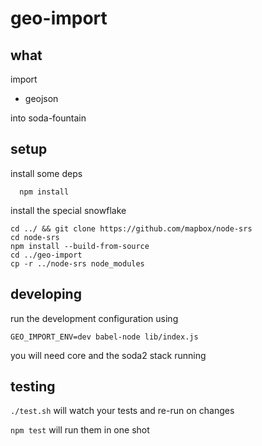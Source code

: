 # geo-import

## what
import
* geojson

into soda-fountain


## setup

install some deps
```
  npm install
```

install the special snowflake
```
cd ../ && git clone https://github.com/mapbox/node-srs
cd node-srs
npm install --build-from-source
cd ../geo-import
cp -r ../node-srs node_modules
```

## developing

run the development configuration using
```
GEO_IMPORT_ENV=dev babel-node lib/index.js
```
you will need core and the soda2 stack running

## testing

`./test.sh` will watch your tests and re-run on changes

`npm test` will run them in one shot
